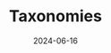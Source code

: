 ---
title: 'Taxonomies'
date: 2024-06-16
type: landing

design:
  # Default section spacing
  spacing: "3rem"

sections:
  - block: taxonomies
    content:
      blue: Taxonomies
      title: Series, Categories, Tags
      text: All is connected. 6 degrees of separation. Mindmap
---